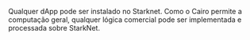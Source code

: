 Qualquer dApp pode ser instalado no Starknet. Como o Cairo permite a computação geral, qualquer lógica comercial pode ser implementada e processada sobre StarkNet.